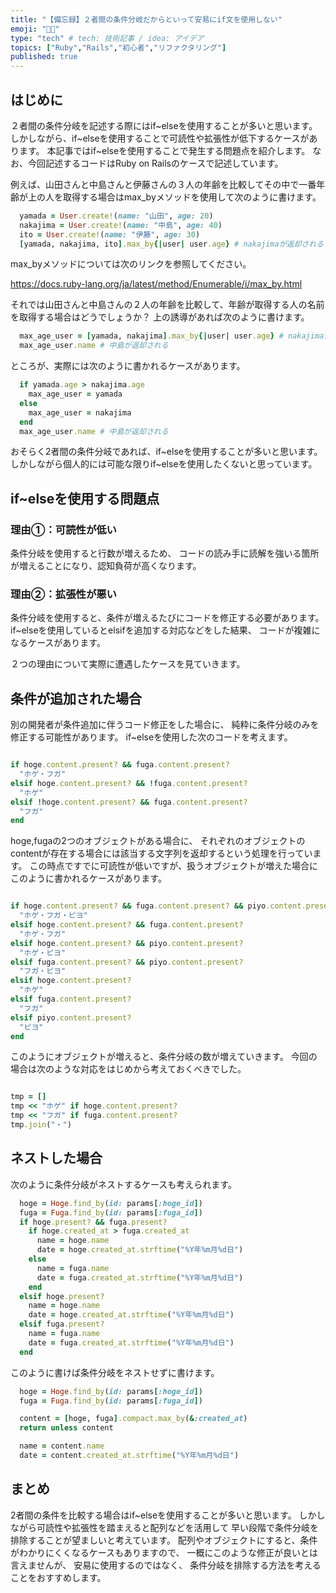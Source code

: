 ```yaml
---
title: "【備忘録】２者間の条件分岐だからといって安易にif文を使用しない"
emoji: "🧑‍🔬"
type: "tech" # tech: 技術記事 / idea: アイデア
topics: ["Ruby","Rails","初心者","リファクタリング"]
published: true
---
```


## はじめに

２者間の条件分岐を記述する際にはif~elseを使用することが多いと思います。
しかしながら、if~elseを使用することで可読性や拡張性が低下するケースがあります。
本記事ではif~elseを使用することで発生する問題点を紹介します。
なお、今回記述するコードはRuby on Railsのケースで記述しています。

例えば、山田さんと中島さんと伊藤さんの３人の年齢を比較してその中で一番年齢が上の人を取得する場合はmax_byメソッドを使用して次のように書けます。

```ruby
  yamada = User.create!(name: "山田", age: 20)
  nakajima = User.create!(name: "中島", age: 40)
  ito = User.create!(name: "伊藤", age: 30)
  [yamada, nakajima, ito].max_by{|user| user.age} # nakajimaが返却される
```

max_byメソッドについては次のリンクを参照してください。

https://docs.ruby-lang.org/ja/latest/method/Enumerable/i/max_by.html

それでは山田さんと中島さんの２人の年齢を比較して、年齢が取得する人の名前を取得する場合はどうでしょうか？
上の誘導があれば次のように書けます。

```ruby
  max_age_user = [yamada, nakajima].max_by{|user| user.age} # nakajimaが返却される
  max_age_user.name # 中島が返却される
```

ところが、実際には次のように書かれるケースがあります。

```ruby
  if yamada.age > nakajima.age
    max_age_user = yamada
  else
    max_age_user = nakajima
  end
  max_age_user.name # 中島が返却される
```

おそらく2者間の条件分岐であれば、if~elseを使用することが多いと思います。
しかしながら個人的には可能な限りif~elseを使用したくないと思っています。

## if~elseを使用する問題点

### 理由①：可読性が低い

条件分岐を使用すると行数が増えるため、
コードの読み手に読解を強いる箇所が増えることになり、認知負荷が高くなります。

### 理由②：拡張性が悪い

条件分岐を使用すると、条件が増えるたびにコードを修正する必要があります。
if~elseを使用しているとelsifを追加する対応などをした結果、
コードが複雑になるケースがあります。

２つの理由について実際に遭遇したケースを見ていきます。

## 条件が追加された場合

別の開発者が条件追加に伴うコード修正をした場合に、
純粋に条件分岐のみを修正する可能性があります。
if~elseを使用した次のコードを考えます。

```ruby

if hoge.content.present? && fuga.content.present?
  "ホゲ・フガ"
elsif hoge.content.present? && !fuga.content.present?
  "ホゲ"
elsif !hoge.content.present? && fuga.content.present?
  "フガ"
end

```

hoge,fugaの2つのオブジェクトがある場合に、
それぞれのオブジェクトのcontentが存在する場合には該当する文字列を返却するという処理を行っています。
この時点ですでに可読性が低いですが、扱うオブジェクトが増えた場合にこのように書かれるケースがあります。

```ruby

if hoge.content.present? && fuga.content.present? && piyo.content.present?
  "ホゲ・フガ・ピヨ"
elsif hoge.content.present? && fuga.content.present?
  "ホゲ・フガ"
elsif hoge.content.present? && piyo.content.present?
  "ホゲ・ピヨ"
elsif fuga.content.present? && piyo.content.present?
  "フガ・ピヨ"
elsif hoge.content.present?
  "ホゲ"
elsif fuga.content.present?
  "フガ"
elsif piyo.content.present?
  "ピヨ"
end

```

このようにオブジェクトが増えると、条件分岐の数が増えていきます。
今回の場合は次のような対応をはじめから考えておくべきでした。

```ruby

tmp = []
tmp << "ホゲ" if hoge.content.present?
tmp << "フガ" if fuga.content.present?
tmp.join("・")

```

## ネストした場合

次のように条件分岐がネストするケースも考えられます。

```ruby
  hoge = Hoge.find_by(id: params[:hoge_id])
  fuga = Fuga.find_by(id: params[:fuga_id])
  if hoge.present? && fuga.present?
    if hoge.created_at > fuga.created_at
      name = hoge.name
      date = hoge.created_at.strftime("%Y年%m月%d日")
    else
      name = fuga.name
      date = fuga.created_at.strftime("%Y年%m月%d日")
    end
  elsif hoge.present?
    name = hoge.name
    date = hoge.created_at.strftime("%Y年%m月%d日")
  elsif fuga.present?
    name = fuga.name
    date = fuga.created_at.strftime("%Y年%m月%d日")
  end
```

このように書けば条件分岐をネストせずに書けます。

```ruby
  hoge = Hoge.find_by(id: params[:hoge_id])
  fuga = Fuga.find_by(id: params[:fuga_id])

  content = [hoge, fuga].compact.max_by(&:created_at)
  return unless content

  name = content.name
  date = content.created_at.strftime("%Y年%m月%d日")
```

## まとめ

2者間の条件を比較する場合はif~elseを使用することが多いと思います。
しかしながら可読性や拡張性を踏まえると配列などを活用して
早い段階で条件分岐を排除することが望ましいと考えています。
配列やオブジェクトにすると、条件がわかりにくくなるケースもありますので、
一概にこのような修正が良いとは言えませんが、
安易に使用するのではなく、
条件分岐を排除する方法を考えることをおすすめします。